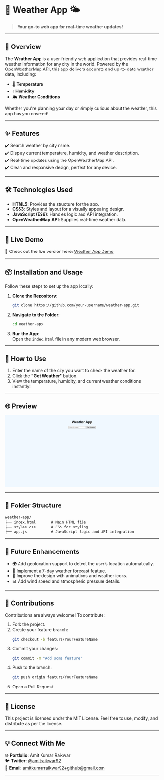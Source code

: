 
# 🌟 **Weather App** 🌤️  
> **Your go-to web app for real-time weather updates!**

---

## 🧭 **Overview**  
The **Weather App** is a user-friendly web application that provides real-time weather information for any city in the world. Powered by the [OpenWeatherMap API](https://openweathermap.org/), this app delivers accurate and up-to-date weather data, including:  
- 🌡️ **Temperature**  
- 💧 **Humidity**  
- 🌦️ **Weather Conditions**  

Whether you're planning your day or simply curious about the weather, this app has you covered!

---

## ✨ **Features**
✔️ Search weather by city name.  
✔️ Display current temperature, humidity, and weather description.  
✔️ Real-time updates using the OpenWeatherMap API.  
✔️ Clean and responsive design, perfect for any device.  

---

## 🛠️ **Technologies Used**  
- **HTML5**: Provides the structure for the app.  
- **CSS3**: Styles and layout for a visually appealing design.  
- **JavaScript (ES6)**: Handles logic and API integration.  
- **OpenWeatherMap API**: Supplies real-time weather data.

---

## 🚀 **Live Demo**  
🔗 Check out the live version here: [Weather App Demo](https://princekashyap2024.github.io/Simple-Weather-App/)

---

## 📦 **Installation and Usage**  
Follow these steps to set up the app locally:

1. **Clone the Repository**:  
   ```bash
   git clone https://github.com/your-username/weather-app.git
   ```
2. **Navigate to the Folder**:  
   ```bash
   cd weather-app
   ```
3. **Run the App**:  
   Open the `index.html` file in any modern web browser.

---

## 📝 **How to Use**  
1. Enter the name of the city you want to check the weather for.  
2. Click the **"Get Weather"** button.  
3. View the temperature, humidity, and current weather conditions instantly!  

---

## 🌐 **Preview**  
![Weather App Screenshot](https://github.com/Princekashyap2024/Simple-Weather-App/blob/main/weather%20app%20screenshot.png?raw=true)

---

## 📂 **Folder Structure**
```
weather-app/
├── index.html       # Main HTML file
├── styles.css       # CSS for styling
├── app.js           # JavaScript logic and API integration
```

---

## 🎯 **Future Enhancements**  
- 🌍 Add geolocation support to detect the user’s location automatically.  
- 📅 Implement a 7-day weather forecast feature.  
- 🎨 Improve the design with animations and weather icons.  
- 📊 Add wind speed and atmospheric pressure details.  

---

## 🤝 **Contributions**  
Contributions are always welcome! To contribute:  
1. Fork the project.  
2. Create your feature branch:  
   ```bash
   git checkout -b feature/YourFeatureName
   ```
3. Commit your changes:  
   ```bash
   git commit -m "Add some feature"
   ```
4. Push to the branch:  
   ```bash
   git push origin feature/YourFeatureName
   ```
5. Open a Pull Request.  

---

## 📜 **License**  
This project is licensed under the MIT License. Feel free to use, modify, and distribute as per the license.  

---

## 💡 **Connect With Me**  
🌐 **Portfolio**: [Amit Kumar Raikwar](https://princekashyap2024.github.io/amitkumarraikwar/)  
🐦 **Twitter**: [@amitraikwar92](https://x.com/amitraikwar92?s=09)  
📧 **Email**: [amitkumarraikwar92+github@gmail.com](amitkumarraikwar92+github@gmail.com)

---
